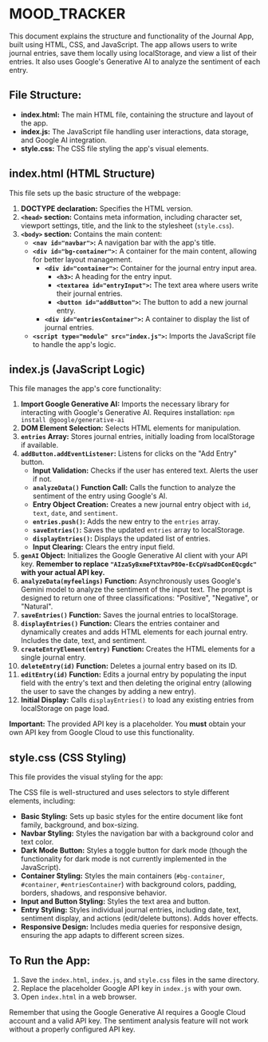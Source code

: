 # MOOD_TRACKER

This document explains the structure and functionality of the Journal App, built using HTML, CSS, and JavaScript.  The app allows users to write journal entries, save them locally using localStorage, and view a list of their entries.  It also uses Google's Generative AI to analyze the sentiment of each entry.


## File Structure:

* **index.html:** The main HTML file, containing the structure and layout of the app.
* **index.js:** The JavaScript file handling user interactions, data storage, and Google AI integration.
* **style.css:** The CSS file styling the app's visual elements.


## index.html (HTML Structure)

This file sets up the basic structure of the webpage:

1. **DOCTYPE declaration:** Specifies the HTML version.
2. **`<head>` section:** Contains meta information, including character set, viewport settings, title, and the link to the stylesheet (`style.css`).
3. **`<body>` section:** Contains the main content:
    * **`<nav id="navbar">`:**  A navigation bar with the app's title.
    * **`<div id="bg-container">`:** A container for the main content, allowing for better layout management.
        * **`<div id="container">`:** Container for the journal entry input area.
            * **`<h3>`:**  A heading for the entry input.
            * **`<textarea id="entryInput">`:**  The text area where users write their journal entries.
            * **`<button id="addButton">`:** The button to add a new journal entry.
        * **`<div id="entriesContainer">`:**  A container to display the list of journal entries.
    * **`<script type="module" src="index.js">`:** Imports the JavaScript file to handle the app's logic.


## index.js (JavaScript Logic)

This file manages the app's core functionality:

1. **Import Google Generative AI:** Imports the necessary library for interacting with Google's Generative AI.  Requires installation: `npm install @google/generative-ai`
2. **DOM Element Selection:** Selects HTML elements for manipulation.
3. **`entries` Array:** Stores journal entries, initially loading from localStorage if available.
4. **`addButton.addEventListener`:** Listens for clicks on the "Add Entry" button.
    * **Input Validation:** Checks if the user has entered text.  Alerts the user if not.
    * **`analyzeData()` Function Call:** Calls the function to analyze the sentiment of the entry using Google's AI.
    * **Entry Object Creation:** Creates a new journal entry object with `id`, `text`, `date`, and `sentiment`.
    * **`entries.push()`:** Adds the new entry to the `entries` array.
    * **`saveEntries()`:** Saves the updated `entries` array to localStorage.
    * **`displayEntries()`:** Displays the updated list of entries.
    * **Input Clearing:** Clears the entry input field.
5. **`genAI` Object:** Initializes the Google Generative AI client with your API key. **Remember to replace `"AIzaSyBxmeFtXtavP8Oe-EcCpVsadDConEQcgdc"` with your actual API key.**
6. **`analyzeData(myfeelings)` Function:** Asynchronously uses Google's Gemini model to analyze the sentiment of the input text.  The prompt is designed to return one of three classifications: "Positive", "Negative", or "Natural".
7. **`saveEntries()` Function:** Saves the journal entries to localStorage.
8. **`displayEntries()` Function:** Clears the entries container and dynamically creates and adds HTML elements for each journal entry.  Includes the date, text, and sentiment.
9. **`createEntryElement(entry)` Function:** Creates the HTML elements for a single journal entry.
10. **`deleteEntry(id)` Function:** Deletes a journal entry based on its ID.
11. **`editEntry(id)` Function:** Edits a journal entry by populating the input field with the entry's text and then deleting the original entry (allowing the user to save the changes by adding a new entry).
12. **Initial Display:** Calls `displayEntries()` to load any existing entries from localStorage on page load.

**Important:**  The provided API key is a placeholder.  You **must** obtain your own API key from Google Cloud to use this functionality.


## style.css (CSS Styling)

This file provides the visual styling for the app:

The CSS file is well-structured and uses selectors to style different elements, including:

* **Basic Styling:** Sets up basic styles for the entire document like font family, background, and box-sizing.
* **Navbar Styling:** Styles the navigation bar with a background color and text color.
* **Dark Mode Button:** Styles a toggle button for dark mode (though the functionality for dark mode is not currently implemented in the JavaScript).
* **Container Styling:** Styles the main containers (`#bg-container`, `#container`, `#entriesContainer`) with background colors, padding, borders, shadows, and responsive behavior.
* **Input and Button Styling:** Styles the text area and button.
* **Entry Styling:** Styles individual journal entries, including date, text, sentiment display, and actions (edit/delete buttons).  Adds hover effects.
* **Responsive Design:** Includes media queries for responsive design, ensuring the app adapts to different screen sizes.


##  To Run the App:

1.  Save the `index.html`, `index.js`, and `style.css` files in the same directory.
2.  Replace the placeholder Google API key in `index.js` with your own.
3.  Open `index.html` in a web browser.

Remember that using the Google Generative AI requires a Google Cloud account and a valid API key.  The sentiment analysis feature will not work without a properly configured API key.
